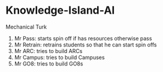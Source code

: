 # Knowledge-Island-AI
Mechanical Turk
1) Mr Pass: starts spin off if has resources otherwise pass
2) Mr Retrain: retrains students so that he can start spin offs
3) Mr ARC: tries to build ARCs
4) Mr Campus: tries to build Campuses
5) Mr GO8: tries to build GO8s
